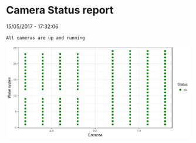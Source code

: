 Camera Status report
================
15/05/2017 - 17:32:06

    All cameras are up and running

![](camreport_files/figure-markdown_github/unnamed-chunk-2-1.png)
